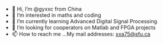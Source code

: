 - 👋 Hi, I’m @gyxxc from China
- 👀 I’m interested in maths and coding
- 🌱 I’m currently learning Advanced Digital Signal Processing
- 💞️ I’m looking for cooperators on Matlab and FPGA projects
- 📫 How to reach me ...My mail addresses: xxa75@sfu.ca

<!---
gyxxc/gyxxc is a ✨ special ✨ repository because its `README.md` (this file) appears on your GitHub profile.
You can click the Preview link to take a look at your changes.
--->
